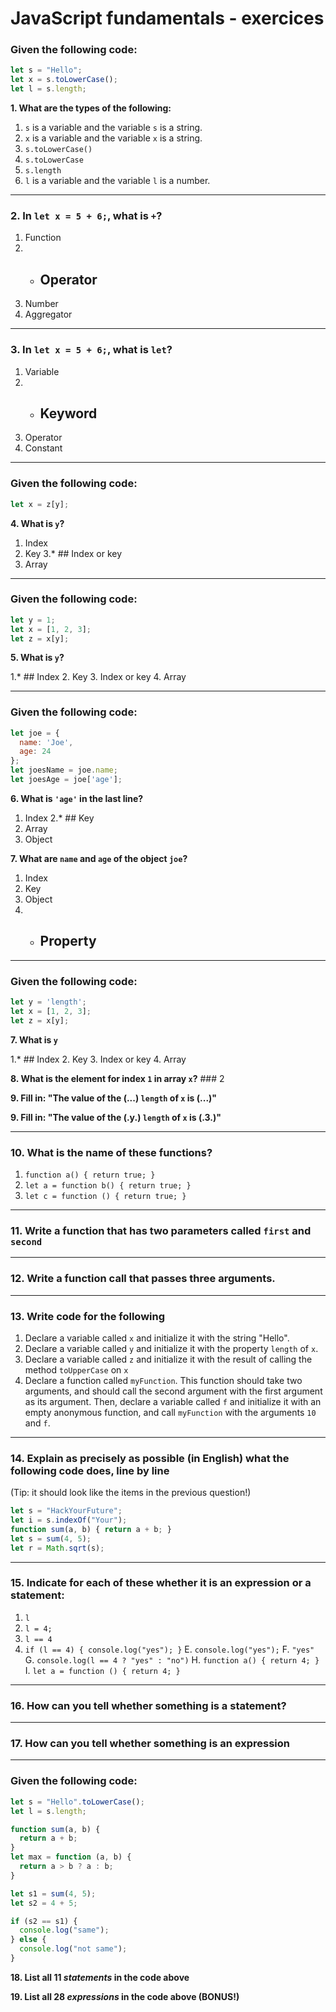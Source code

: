 # JavaScript fundamentals - exercices

### Given the following code:

```js
let s = "Hello";
let x = s.toLowerCase();
let l = s.length;
```

**1. What are the types of the following:**

1. `s` is a variable and the variable `s` is a string.
2. `x` is a variable and the variable `x` is a string.
3. `s.toLowerCase()`
4. `s.toLowerCase`
5. `s.length`
6. `l` is a variable and the variable `l` is a number.

----

### 2. In `let x = 5 + 6;`, what is `+`?

1. Function
2. * ## Operator
3. Number
4. Aggregator

----

### 3. In `let x = 5 + 6;`, what is `let`?

1. Variable
2. * ## Keyword
3. Operator
4. Constant

----

### Given the following code:

```js
let x = z[y];
```

**4. What is `y`?**

1. Index
2. Key
3.* ## Index or key
4. Array

----

### Given the following code:

```js
let y = 1;
let x = [1, 2, 3];
let z = x[y];
```

**5. What is `y`?**

1.* ## Index
2. Key
3. Index or key
4. Array

----

### Given the following code:

```js
let joe = {
  name: 'Joe',
  age: 24
};
let joesName = joe.name;
let joesAge = joe['age'];
```

**6. What is `'age'` in the last line?**

1. Index
2.* ## Key
3. Array
4. Object

**7. What are `name` and `age` of the object `joe`?**

1. Index
2. Key
3. Object
4. * ## Property

----

### Given the following code:

```js
let y = 'length';
let x = [1, 2, 3];
let z = x[y];
```

**7. What is `y`**

1.* ## Index
2. Key
3. Index or key
4. Array

**8. What is the element for index `1` in array `x`?** ### 2

**9. Fill in: "The value of the (...) `length` of `x` is (...)"**

**9. Fill in: "The value of the (.y.) `length` of `x` is (.3.)"**

----

### 10. What is the name of these functions?

1. `function a() { return true; }`
2. `let a = function b() { return true; }`
3. `let c = function () { return true; }`

----

### 11. Write a function that has two parameters called `first` and `second`

----

### 12. Write a function call that passes three arguments.

----

### 13. Write code for the following

1. Declare a variable called `x` and initialize it with the string "Hello".
2. Declare a variable called `y` and initialize it with the property `length` of `x`.
3. Declare a variable called `z` and initialize it with the result of calling the method `toUpperCase` on `x`
4. Declare a function called `myFunction`. This function should take two arguments, and should call the second argument with the first argument as its argument. Then, declare a variable called `f` and initialize it with an empty anonymous function, and call `myFunction` with the arguments `10` and `f`.

----

### 14. Explain as precisely as possible (in English) what the following code does, line by line

(Tip: it should look like the items in the previous question!)

```js
let s = "HackYourFuture";
let i = s.indexOf("Your");
function sum(a, b) { return a + b; }
let s = sum(4, 5);
let r = Math.sqrt(s);
```

----

### 15. Indicate for each of these whether it is an expression or a statement:

1. `l`
2. `l = 4;`
3. `l == 4`
4. `if (l == 4) { console.log("yes"); }`
E. `console.log("yes");`
F. `"yes"`
G. `console.log(l == 4 ? "yes" : "no")`
H. `function a() { return 4; }`
I. `let a = function () { return 4; }`

----

### 16. How can you tell whether something is a statement?

----

### 17. How can you tell whether something is an expression

----

### Given the following code:

```js
let s = "Hello".toLowerCase();
let l = s.length;

function sum(a, b) {
  return a + b;
}
let max = function (a, b) {
  return a > b ? a : b;
}

let s1 = sum(4, 5);
let s2 = 4 + 5;

if (s2 == s1) {
  console.log("same");
} else {
  console.log("not same");
}
```

**18. List all 11 *statements* in the code above**

**19. List all 28 *expressions* in the code above (BONUS!)**
